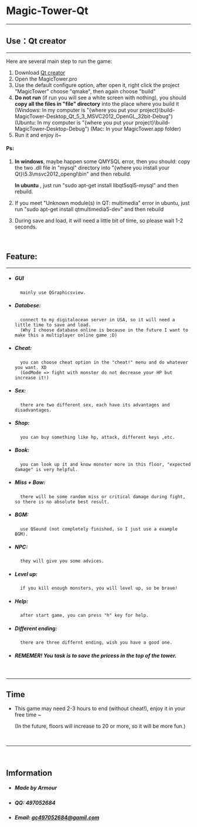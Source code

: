 # Magic-Tower-Qt
---

## Use：Qt creator 

---

Here are several main step to run the game:

1. Download [Qt creator](https://www.qt.io/download-open-source/#section-6)
2. Open the MagicTower.pro
3. Use the default configure option, after open it, right click the project "MagicTower" choose "qmake", then again choose "build"
4. **Do not run** (if run you will see a white screen with nothing), you should **copy all the files in "file" directory** into the place where you build it
	(Windows: In my computer is "{where you put your project}\build-MagicTower-Desktop_Qt_5_3_MSVC2012_OpenGL_32bit-Debug")
	(Ubuntu: In my computer is "{where you put your project}\build-MagicTower-Desktop-Debug")
	(Mac: In your MagicTower.app folder)
5. Run it and enjoy it~

#### Ps:	
   1. **In windows**, maybe happen some QMYSQL error, then you should:
	copy the two .dll file in "mysql" directory into "{where you install your Qt}\5.3\msvc2012_opengl\bin" and then rebuild.
      
      **In ubuntu** , just run "sudo apt-get install libqt5sql5-mysql" and then rebuild.
	
   2. If you meet "Unknown module(s) in QT: multimedia" error in ubuntu, just run "sudo apt-get install qtmultimedia5-dev" and then rebuild
   3. During save and load, it will need a little bit of time, so please wait 1-2 seconds.


<br>


## Feature:

---
* ##### GUI 			
		mainly use QGraphicsview.
* ##### Databese: 		
		connect to my digitalocean server in USA, so it will need a little time to save and load. 	
		(Why I choose database online is because in the future I want to make this a multiplayer online game :D)
* ##### Cheat: 			
		you can choose cheat option in the "cheat!" menu and do whatever you want. XD
		(GodMode => fight with monster do not decrease your HP but increase it!)
* ##### Sex:			
		there are two different sex, each have its advantages and disadvantages.
* ##### Shop: 			
		you can buy something like hp, attack, different keys ,etc.
* ##### Book: 			
		you can look up it and know monster more in this floor, "expected damage" is very helpful.
* ##### Miss + Bow: 	
		there will be some random miss or critical damage during fight, so there is no absolute best result.
* ##### BGM: 			
		use QSound (not completely finished, so I just use a example BGM).
* ##### NPC:	
		they will give you some advices.
* ##### Level up:
		if you kill enough monsters, you will level up, so be brave!
* ##### Help:
		after start game, you can press "h" key for help.
* ##### Different ending:	
		there are three differnt ending, wish you have a good one.

* ##### REMEMER! You task is to save the pricess in the top of the tower.</p>


<br>

---

## Time

* This game may need 2-3 hours to end (without cheat!), enjoy it in your free time ~

	(In the future, floors will increase to 20 or more, so it will be more fun.)

<br>

---

<br>

## Imformation

* ##### Made by Armour 

* ##### QQ:		497052684

* ##### Email: 	gc497052684@gamil.com
